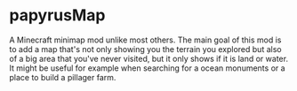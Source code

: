 # papyrusMap
A Minecraft minimap mod unlike most others.
The main goal of this mod is to add a map that's not only showing you the terrain you explored but also of a big area that you've never visited, but it only shows if it is land or water.
It might be useful for example when searching for a ocean monuments or a place to build a pillager farm.
